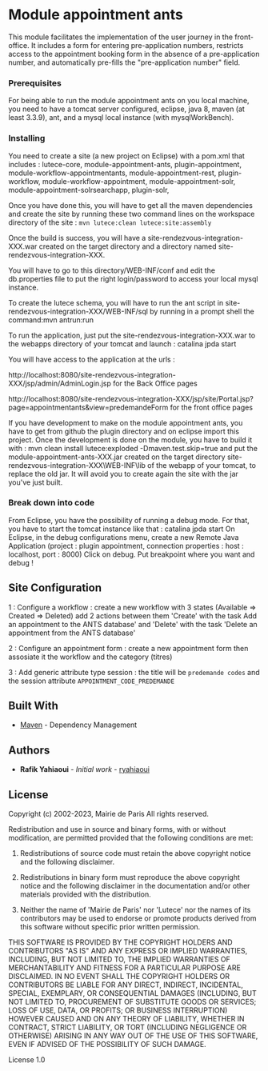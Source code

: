 # Module appointment ants
This module facilitates the implementation of the user journey in the front-office. It includes a form for entering pre-application numbers, restricts access to the appointment booking form in the absence of a pre-application number, and automatically pre-fills the "pre-application number" field.

### Prerequisites

For being able to run the module appointment ants on you local machine, you need to have a tomcat server configured, eclipse, java 8, maven (at least 3.3.9), ant, and a mysql local instance (with mysqlWorkBench).


### Installing

You need to create a site (a new project on Eclipse) with a pom.xml that includes : lutece-core, module-appointment-ants, plugin-appointment, module-workflow-appointmentants, module-appointment-rest, plugin-workflow, module-workflow-appointment, module-appointment-solr, module-appointment-solrsearchapp, plugin-solr,

Once you have done this, you will have to get all the maven dependencies and create the site by running these two command lines on the workspace directory of the site : `mvn lutece:clean lutece:site:assembly`

Once the build is success, you will have a site-rendezvous-integration-XXX.war created on the target directory and a directory named site-rendezvous-integration-XXX.

You will have to go to this directory/WEB-INF/conf and edit the db.properties file to put the right login/password to access your local mysql instance.

To create the lutece schema, you will have to run the ant script in site-rendezvous-integration-XXX/WEB-INF/sql by running in a prompt shell the command:mvn antrun:run

To run the application, just put the site-rendezvous-integration-XXX.war to the webapps directory of your tomcat and launch : catalina jpda start

You will have access to the application at the urls :

http://localhost:8080/site-rendezvous-integration-XXX/jsp/admin/AdminLogin.jsp for the Back Office pages

http://localhost:8080/site-rendezvous-integration-XXX/jsp/site/Portal.jsp?page=appointmentants&view=predemandeForm for the front office pages

If you have development to make on the module appointment ants, you have to get from github the plugin directory and on eclipse import this project.
Once the development is done on the module, you have to build it with :
mvn clean install lutece:exploded -Dmaven.test.skip=true
and put the module-appointment-ants-XXX.jar created on the target directory site-rendezvous-integration-XXX\WEB-INF\lib of the webapp of your tomcat, to replace the old jar. It will avoid you to create again the site with the jar you've just built.

### Break down into code

From Eclipse, you have the possibility of running a debug mode.
For that, you have to start the tomcat instance like that : catalina jpda start
On Eclipse, in the debug configurations menu, create a new Remote Java Application (project : plugin appointment, connection properties : host : localhost, port : 8000)
Click on debug.
Put breakpoint where you want and debug !

## Site Configuration 
1 : Configure a workflow : create a new workflow with 3 states (Available => Created => Deleted) add 2 actions between them 'Create' with the task Add an appointment to the ANTS database' and 'Delete' with the task 'Delete an appointment from the ANTS database' 

2 : Configure an appointment form : create a new appointment form then assosiate it the workflow and the category (titres) 

3 : Add generic attribute type session : the title will be `predemande codes` and the session attribute `APPOINTMENT_CODE_PREDEMANDE`

## Built With

* [Maven](https://maven.apache.org/) - Dependency Management

## Authors

* **Rafik Yahiaoui** - *Initial work* - [ryahiaoui](https://github.com/ryahiaoui)

## License

Copyright (c) 2002-2023, Mairie de Paris
All rights reserved.

Redistribution and use in source and binary forms, with or without
modification, are permitted provided that the following conditions
are met:

   1. Redistributions of source code must retain the above copyright notice
      and the following disclaimer.
 
   2. Redistributions in binary form must reproduce the above copyright notice
      and the following disclaimer in the documentation and/or other materials
      provided with the distribution.
 
   3. Neither the name of 'Mairie de Paris' nor 'Lutece' nor the names of its
      contributors may be used to endorse or promote products derived from
      this software without specific prior written permission.
 
  THIS SOFTWARE IS PROVIDED BY THE COPYRIGHT HOLDERS AND CONTRIBUTORS "AS IS"
  AND ANY EXPRESS OR IMPLIED WARRANTIES, INCLUDING, BUT NOT LIMITED TO, THE
  IMPLIED WARRANTIES OF MERCHANTABILITY AND FITNESS FOR A PARTICULAR PURPOSE
  ARE DISCLAIMED. IN NO EVENT SHALL THE COPYRIGHT HOLDERS OR CONTRIBUTORS BE
  LIABLE FOR ANY DIRECT, INDIRECT, INCIDENTAL, SPECIAL, EXEMPLARY, OR
  CONSEQUENTIAL DAMAGES (INCLUDING, BUT NOT LIMITED TO, PROCUREMENT OF
  SUBSTITUTE GOODS OR SERVICES; LOSS OF USE, DATA, OR PROFITS; OR BUSINESS
  INTERRUPTION) HOWEVER CAUSED AND ON ANY THEORY OF LIABILITY, WHETHER IN
  CONTRACT, STRICT LIABILITY, OR TORT (INCLUDING NEGLIGENCE OR OTHERWISE)
  ARISING IN ANY WAY OUT OF THE USE OF THIS SOFTWARE, EVEN IF ADVISED OF THE
  POSSIBILITY OF SUCH DAMAGE.
 
  License 1.0

